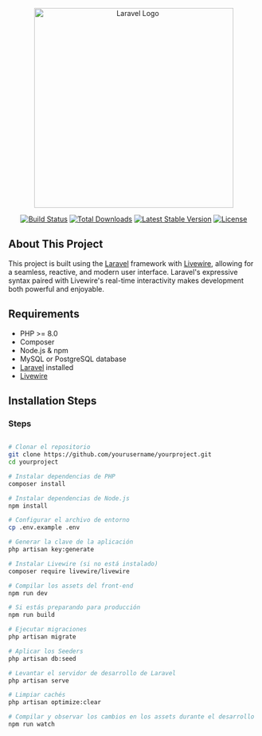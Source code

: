 <p align="center"><a href="https://laravel.com" target="_blank"><img src="https://raw.githubusercontent.com/laravel/art/master/logo-lockup/5%20SVG/2%20CMYK/1%20Full%20Color/laravel-logolockup-cmyk-red.svg" width="400" alt="Laravel Logo"></a></p>

<p align="center">
<a href="https://github.com/laravel/framework/actions"><img src="https://github.com/laravel/framework/workflows/tests/badge.svg" alt="Build Status"></a>
<a href="https://packagist.org/packages/laravel/framework"><img src="https://img.shields.io/packagist/dt/laravel/framework" alt="Total Downloads"></a>
<a href="https://packagist.org/packages/laravel/framework"><img src="https://img.shields.io/packagist/v/laravel/framework" alt="Latest Stable Version"></a>
<a href="https://packagist.org/packages/laravel/framework"><img src="https://img.shields.io/packagist/l/laravel/framework" alt="License"></a>
</p>

## About This Project

This project is built using the [Laravel](https://laravel.com) framework with [Livewire](https://laravel-livewire.com), allowing for a seamless, reactive, and modern user interface. Laravel's expressive syntax paired with Livewire's real-time interactivity makes development both powerful and enjoyable.

## Requirements

- PHP >= 8.0
- Composer
- Node.js & npm
- MySQL or PostgreSQL database
- [Laravel](https://laravel.com/docs/installation) installed
- [Livewire](https://laravel-livewire.com/docs/installation)

## Installation Steps

### Steps

```bash

# Clonar el repositorio
git clone https://github.com/yourusername/yourproject.git
cd yourproject

# Instalar dependencias de PHP
composer install

# Instalar dependencias de Node.js
npm install

# Configurar el archivo de entorno
cp .env.example .env

# Generar la clave de la aplicación
php artisan key:generate

# Instalar Livewire (si no está instalado)
composer require livewire/livewire

# Compilar los assets del front-end
npm run dev

# Si estás preparando para producción
npm run build

# Ejecutar migraciones
php artisan migrate

# Aplicar los Seeders
php artisan db:seed

# Levantar el servidor de desarrollo de Laravel
php artisan serve

# Limpiar cachés
php artisan optimize:clear

# Compilar y observar los cambios en los assets durante el desarrollo
npm run watch
